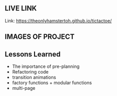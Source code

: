 ## LIVE LINK ##
Link: https://theonlyhamstertoh.github.io/tictactoe/
## IMAGES OF PROJECT ##

## Lessons Learned ##
* The importance of pre-planning
* Refactoring code 
* transition animations
* factory functions + modular functions
* multi-page 